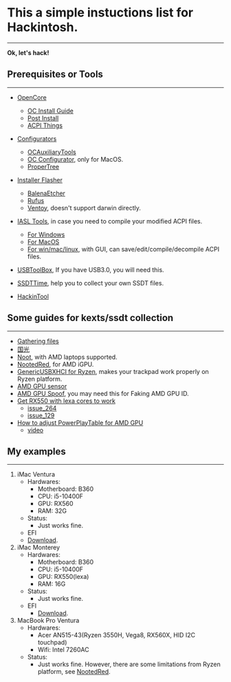# This a simple instuctions list for Hackintosh.
----------------

**Ok, let's hack!**

## Prerequisites or Tools
----------------

- [OpenCore](https://github.com/acidanthera/OpenCorePkg)
  - [OC Install Guide](https://dortania.github.io/OpenCore-Install-Guide/)
  - [Post Install](https://dortania.github.io/OpenCore-Post-Install/)
  - [ACPI Things](https://dortania.github.io/Getting-Started-With-ACPI/#a-quick-explainer-on-acpi)

- [Configurators](https://github.com/ic005k/OCAuxiliaryTools)
  - [OCAuxiliaryTools](https://github.com/ic005k/OCAuxiliaryTools)
  - [OC Configurator](https://mackie100projects.altervista.org/download-opencore-configurator/), only for MacOS.
  - [ProperTree](https://github.com/corpnewt/ProperTree)

- [Installer Flasher](https://etcher.balena.io/)
  - [BalenaEtcher](https://etcher.balena.io/)
  - [Rufus](https://github.com/pbatard/rufus)
  - [Ventoy](https://github.com/ventoy/Ventoy), doesn't support darwin directly.

- [IASL Tools](https://github.com/ic005k/Xiasl), in case you need to compile your modified ACPI files.
  - [For Windows](https://www.intel.com/content/www/us/en/developer/topic-technology/open/acpica/download.html)
  - [For MacOS](https://github.com/HelllGuest/acpica-tools-macos)
  - [For win/mac/linux](https://github.com/ic005k/Xiasl), with GUI, can save/edit/compile/decompile ACPI files.

- [USBToolBox](https://github.com/USBToolBox/tool), If you have USB3.0, you will need this.

- [SSDTTime](https://github.com/corpnewt/SSDTTime), help you to collect your own SSDT files.

- [HackinTool](https://github.com/benbaker76/Hackintool)

## Some guides for kexts/ssdt collection
-----------------

- [Gathering files](https://dortania.github.io/OpenCore-Install-Guide/ktext.html)
- [国光](https://apple.sqlsec.com/3-%E5%87%86%E5%A4%87%E5%B7%A5%E4%BD%9C/3-3/)
- [Noot](https://chefkissinc.github.io/guide/gathering-files/kexts), with AMD laptops supported.
- [NootedRed](https://chefkissinc.github.io/nred), for AMD iGPU.
- [GenericUSBXHCI for Ryzen](https://github.com/RattletraPM/GUX-RyzenXHCIFix), makes your trackpad work properly on Ryzen platform.
- [AMD GPU sensor](https://github.com/ChefKissInc/RadeonSensor)
- [AMD GPU Spoof](https://dortania.github.io/Getting-Started-With-ACPI/Universal/spoof.html), you may need this for Faking AMD GPU ID.
- [Get RX550 with lexa cores to work](https://www.youtube.com/watch?v=xb5yKRhOtp0)
  - [issue_264](https://github.com/dortania/bugtracker/issues/264)
  - [issue_129](https://github.com/dortania/bugtracker/issues/129)
- [How to adjust PowerPlayTable for AMD GPU](https://www.reddit.com/r/hackintosh/comments/hg56pv/guide_polaris_rx_560_580_etc_custom_powerplay/)
  - [video](https://www.bilibili.com/video/BV1ZT4y1v7Ac/?spm_id_from=333.337.search-card.all.click&vd_source=1835c845bf533ce47c2b4d33db3419b5)

## My examples
------------------

1. iMac Ventura
    - Hardwares:
      - Motherboard: B360
      - CPU: i5-10400F
      - GPU: RX560
      - RAM: 32G
    - Status:
      - Just works fine.
    - EFI
     - [Download](https://github.com/moqsien/mq_hackintosh/blob/main/EFI_Ventura_RX560_P310S/OC_P310S.zip). 
2. iMac Monterey
   - Hardwares:
     - Motherboard: B360
     - CPU: i5-10400F
     - GPU: RX550(lexa)
     - RAM: 16G
   - Status:
     - Just works fine.
   - EFI
     - [Download](https://github.com/moqsien/mq_hackintosh/blob/main/EFI_Monterey_RX550_P310S/EFI_RX550.zip).
3. MacBook Pro Ventura
   - Hardwares:
     - Acer AN515-43(Ryzen 3550H, Vega8, RX560X, HID I2C touchpad)
     - Wifi: Intel 7260AC
   - Status:
     - Just works fine. However, there are some limitations from Ryzen platform, see [NootedRed](https://chefkissinc.github.io/nred/).
